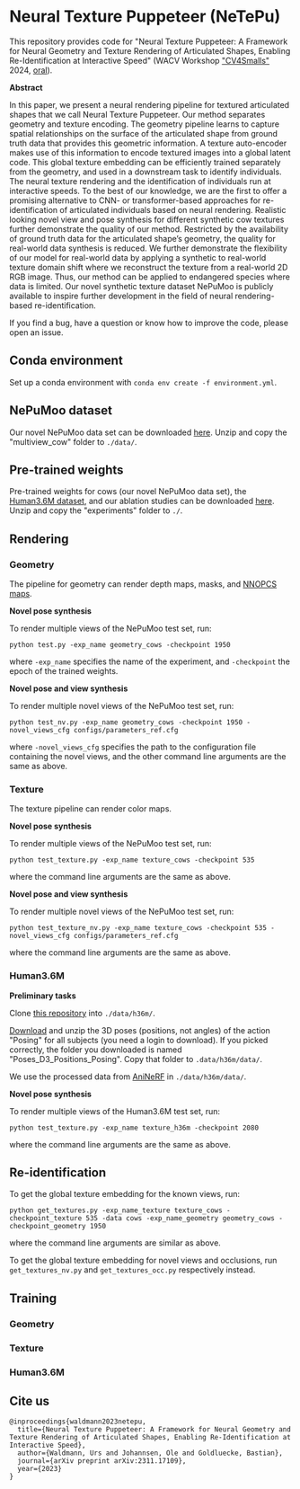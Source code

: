 # Neural Texture Puppeteer (NeTePu)
This repository provides code for "Neural Texture Puppeteer: A Framework for Neural Geometry and Texture Rendering of Articulated Shapes, Enabling Re-Identification at Interactive Speed" (WACV Workshop ["CV4Smalls"](https://cv4smalls.sites.northeastern.edu/) 2024, [oral](https://cv4smalls.sites.northeastern.edu/schedule-deadlines/)).

**Abstract**

In this paper, we present a neural rendering pipeline for textured articulated shapes that we call Neural Texture Puppeteer. Our method separates geometry and texture encoding. The geometry pipeline learns to capture spatial relationships on the surface of the articulated shape from ground truth data that provides this geometric information. A texture auto-encoder makes use of this information to encode textured images into a global latent code. This global texture embedding can be efficiently trained separately from the geometry, and used in a downstream task to identify individuals. The neural texture rendering and the identification of individuals run at interactive speeds. To the best of our knowledge, we are the first to offer a promising alternative to CNN- or transformer-based approaches for re-identification of articulated individuals based on neural rendering. Realistic looking novel view and pose synthesis for different synthetic cow textures further demonstrate the quality of our method. Restricted by the availability of ground truth data for the articulated shape’s geometry, the quality for real-world data synthesis is reduced. We further demonstrate the flexibility of our model for real-world data by applying a synthetic to real-world texture domain shift where we reconstruct the texture from a real-world 2D RGB image. Thus, our method can be applied to endangered species where data is limited. Our novel synthetic texture dataset NePuMoo is publicly available to inspire further development in the field of neural rendering-based re-identification.

If you find a bug, have a question or know how to improve the code, please open an issue.

## Conda environment
Set up a conda environment with `conda env create -f environment.yml`.

## NePuMoo dataset
Our novel NePuMoo data set can be downloaded [here](). Unzip and copy the "multiview_cow" folder to `./data/`.

## Pre-trained weights
Pre-trained weights for cows (our novel NePuMoo data set), the [Human3.6M dataset](http://vision.imar.ro/human3.6m/description.php), and our ablation studies can be downloaded [here](https://zenodo.org/records/10402116). Unzip and copy the "experiments" folder to `./`.

## Rendering

### Geometry
The pipeline for geometry can render depth maps, masks, and [NNOPCS maps](https://arxiv.org/abs/2311.17109).

**Novel pose synthesis**

To render multiple views of the NePuMoo test set, run:

    python test.py -exp_name geometry_cows -checkpoint 1950

where `-exp_name` specifies the name of the experiment, and `-checkpoint` the epoch of the trained weights.

**Novel pose and view synthesis**

To render multiple novel views of the NePuMoo test set, run:

    python test_nv.py -exp_name geometry_cows -checkpoint 1950 -novel_views_cfg configs/parameters_ref.cfg

where `-novel_views_cfg` specifies the path to the configuration file containing the novel views, and the other command line arguments are the same as above.

### Texture
The texture pipeline can render color maps.

**Novel pose synthesis**

To render multiple views of the NePuMoo test set, run:

    python test_texture.py -exp_name texture_cows -checkpoint 535

where the command line arguments are the same as above.

**Novel pose and view synthesis**

To render multiple novel views of the NePuMoo test set, run:

    python test_texture_nv.py -exp_name texture_cows -checkpoint 535 -novel_views_cfg configs/parameters_ref.cfg

where the command line arguments are the same as above.

### Human3.6M
**Preliminary tasks**

Clone [this repository](https://github.com/karfly/human36m-camera-parameters) into `./data/h36m/`.

[Download](http://vision.imar.ro/human3.6m/filebrowser.php) and unzip the 3D poses (positions, not angles) of the action "Posing" for all subjects (you need a login to download). If you picked correctly, the folder you downloaded is named "Poses_D3_Positions_Posing". Copy that folder to `.data/h36m/data/`.

We use the processed data from [AniNeRF](https://github.com/zju3dv/animatable_nerf/blob/master/INSTALL.md#set-up-datasets) in `./data/h36m/data/`.

**Novel pose synthesis**

To render multiple views of the Human3.6M test set, run:

    python test_texture.py -exp_name texture_h36m -checkpoint 2080

where the command line arguments are the same as above.

## Re-identification
To get the global texture embedding for the known views, run:

    python get_textures.py -exp_name_texture texture_cows -checkpoint_texture 535 -data cows -exp_name_geometry geometry_cows -checkpoint_geometry 1950

where the command line arguments are similar as above.

To get the global texture embedding for novel views and occlusions, run `get_textures_nv.py` and `get_textures_occ.py` respectively instead.

## Training

### Geometry

### Texture

### Human3.6M

## Cite us

    @inproceedings{waldmann2023netepu,
      title={Neural Texture Puppeteer: A Framework for Neural Geometry and Texture Rendering of Articulated Shapes, Enabling Re-Identification at Interactive Speed},
      author={Waldmann, Urs and Johannsen, Ole and Goldluecke, Bastian},
      journal={arXiv preprint arXiv:2311.17109},
      year={2023}
    }
